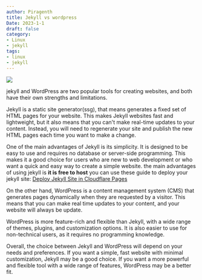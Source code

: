 ```yaml
---
author: Piragenth
title: Jekyll vs wordpress 
Date: 2023-1-1
draft: false
category:
- Linux
- jekyll
tags:
- linux
- jekyll
---
```


![](https://linuxtutorialforbeginners.com/assets/Pictures/wordpress-vs-jekyll.webp)

jekyll and WordPress are two popular tools for creating websites, and both have their own strengths and limitations.

Jekyll is a static site generator(ssg), that means generates a fixed set of HTML pages for your website. This makes Jekyll websites fast and lightweight, but it also means that you can't make real-time updates to your content. Instead, you will need to regenerate your site and publish the new HTML pages each time you want to make a change.

One of the main advantages of Jekyll is its simplicity. It is designed to be easy to use and requires no database or server-side programming. This makes it a good choice for users who are new to web development or who want a quick and easy way to create a simple website. the main advantages of using jekyll is **it is free to host** 
you can use these guide to deploy your jekyll site:
[Deploy Jekyll Site in Cloudflare Pages
](https://linuxtutorialforbeginners.com/posts/Deploy-jekyll-site-in-Cloudflare-pages/)

On the other hand, WordPress is a content management system (CMS) that generates pages dynamically when they are requested by a visitor. This means that you can make real time updates to your content, and your website will always be update.

WordPress is more feature-rich and flexible than Jekyll, with a wide range of themes, plugins, and customization options. It is also easier to use for non-technical users, as it requires no programming knowledge.

Overall, the choice between Jekyll and WordPress will depend on your needs and preferences. If you want a simple, fast website with minimal customization, Jekyll may be a good choice. If you want a more powerful and flexible tool with a wide range of features, WordPress may be a better fit.